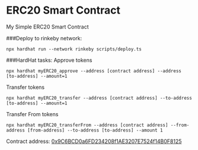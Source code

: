 # ERC20 Smart Contract
My Simple ERC20 Smart Contract

###Deploy to rinkeby network:
```
npx hardhat run --network rinkeby scripts/deploy.ts
```
###HardHat tasks:
Approve tokens
```
npx hardhat myERC20_approve --address [contract address] --address [to-address] --amount=1
```

Transfer tokens
```
npx hardhat myERC20_transfer --address [contract address] --to-address [to-address] --amount=1
```

Transfer From tokens
```
npx hardhat myERC20_transferFrom --address [contract address] --from-address [from-address] --to-address [to-address] --amount 1
```

Contract address:
[0x9C6BCD0a6FD234208f1AE3207E7524f14B0F8125](https://rinkeby.etherscan.io/token/0x9C6BCD0a6FD234208f1AE3207E7524f14B0F8125
)
